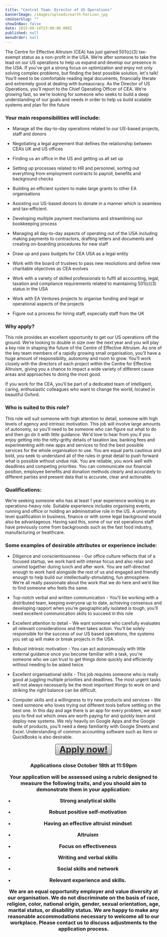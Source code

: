 ```yaml
---
title: "Central Team: Director of US Operations"
bannerImage: /images/uploads/earth-horizon.jpg
cmsUserSlug: ""
showInNav: false
date: 2015-09-14T23:00:00.000Z
published: null
menuOrder: null
---
```


  The Centre for Effective Altruism (CEA) has just gained 501(c)(3) tax-exempt status as a non-profit in the USA. We&rsquo;re after someone to take the lead on our US operations to help us expand and develop our presence in the USA. If you've got a strong focus on optimization and enjoy not only solving complex problems, but finding the best possible solution, let's talk! You&rsquo;ll need to be comfortable reading legal documents, financially literate and extremely good at dealing with bureaucracy. As the Director of US Operations, you&rsquo;ll report to the Chief Operating Officer of CEA. We&rsquo;re growing fast, so we&rsquo;re looking for someone who seeks to build a deep understanding of our goals and needs in order to help us build scalable systems and plan for the future

### Your main responsibilities will include:

* Manage all the day-to-day operations related to our US-based projects, staff and donors

* Negotiating a legal agreement that defines the relationship between CEA&rsquo;s UK and US offices

* Finding us an office in the US and getting us all set up

* Setting up processes related to HR and personnel, sorting out everything from employment contracts to payroll, benefits and background checks

* Building an efficient system to make large grants to other EA organisations

* Assisting our US-based donors to donate in a manner which is seamless and tax-efficient.

* Developing multiple payment mechanisms and streamlining our bookkeeping process

* Managing all day-to-day aspects of operating out of the USA including making payments to contractors, drafting letters and documents and creating on-boarding procedures for new staff

* Draw up and pass budgets for CEA USA as a legal entity

* Work with the board of trustees to pass new resolutions and define new charitable objectives as CEA evolves

* Work with a variety of skilled professionals to fulfil all accounting, legal, taxation and compliance requirements related to maintaining 501(c)(3) status in the USA

* Work with EA Ventures projects to organise funding and legal or operational aspects of the projects

* Figure out a process for hiring staff, especially staff from the UK

  
### Why apply?

This role provides an excellent opportunity to get our US operations off the ground. We&rsquo;re looking to double in size over the next year and you will play a key role in shaping the future of the Centre of Effective Altruism. As one of the key team members of a rapidly growing small organisation, you&rsquo;ll have a huge amount of responsibility, autonomy and room to grow. You&rsquo;ll work closely with the directors of each project within the Centre for Effective Altruism, giving you a chance to impact a wide variety of different cause areas and approaches to doing the most good.

If you work for the CEA, you&rsquo;ll be part of a dedicated team of intelligent, caring, enthusiastic colleagues who want to change the world, located in beautiful Oxford.

### Who is suited to this role?

This role will suit someone with high attention to detail, someone with high levels of agency and intrinsic motivation. This job will involve large amounts of autonomy, so you&rsquo;ll need to be someone who can figure out what to do and then go do it with little guidance. We'd love to hear from you if you enjoy getting into the nitty-gritty details of taxation law, banking fees and experimenting with new apps and services to find the best possible services for the whole organisation to use. You are equal parts cautious and bold, you seek to understand all of the rules in great detail to push forward what is possible without undue risk. You are reliable, you work well with deadlines and competing priorities. You can communicate our financial position, employee benefits and donation methods clearly and accurately to different parties and present data that is accurate, clear and actionable.

### Qualifications:

We&rsquo;re seeking someone who has at least 1 year experience working in an operations-heavy role. Suitable experience includes organising events, running and office or holding an administrative role in the US. A university level qualification in business, finance or with some legal background would also be advantageous. Having said this, some of our est operations staff have previously come from backgrounds such as the fast food industry, manufacturing or healthcare.

### Some examples of desirable attributes or experience include:

* Diligence and conscientiousness - Our office culture reflects that of a focused startup, we work hard with intense focus and also relax and unwind together during lunch and after work. You are self-directed enough to work hard alongside the rest of us and engaged and friendly enough to help build our intellectually-stimulating, fun atmosphere. We&rsquo;re all really passionate about the work that we do here and we&rsquo;d like to find someone who feels the same.

* Top-notch verbal and written communication - You&rsquo;ll be working with a distributed team, keeping everyone up to date, achieving consensus and developing rapport when you&rsquo;re geographically isolated is tough, you&rsquo;ll need excellent communication skills to succeed in this role

* Excellent attention to detail - We want someone who carefully evaluates all relevant considerations and then takes action. You&rsquo;ll be solely responsible for the success of our US based operations, the systems you set up will make or break projects in the USA.

* Robust intrinsic motivation - You can act autonomously with little external guidance once you become familiar with a task, you're someone who we can trust to get things done quickly and efficiently without needing to be asked twice.

* Excellent organisational skills - This job requires someone who is really good at juggling multiple priorities and deadlines. The most urgent tasks will not always necessarily be the most important things to work on and striking the right balance can be difficult. 

* Computer skills and a willingness to try new products and services - We need someone who loves trying out different tools before settling on the best one. In this day and age there is an app for every problem, we want you to find out which ones are worth paying for and quickly learn and deploy new systems. We rely heavily on Google Apps and the Google suite of products, you&rsquo;ll need a deep familiarity with Google Sheets and Excel. Understanding of common accounting software such as Xero or QuickBooks is also desirable.


<a href="https://eaglobal.typeform.com/to/nUNz0z" style="display: block; border-radius:4px; background-color: #DDD; background-image: linear-gradient(to top, #BBB, #EEE); width: 180px; text-align:center; font-weight:bold; font-size: 28px; border: 1px solid #333; color: #333; margin:auto" target="_blank">Apply now!</a>
  
<center><h3>Applications close October 18th at 11:59pm
   
 

Your application will be assessed using a rubric designed to measure the following traits, and you should aim to demonstrate them in your application:

 * Strong analytical skills

* Robust positive self-motivation

* Having an effective altruist mindset

* Altruism

* Focus on effectiveness

* Writing and verbal skills

* Social skills and network

* Relevant experience and skills.


We are an equal opportunity employer and value diversity at our organisation. We do not discriminate on the basis of race, religion, color, national origin, gender, sexual orientation, age, marital status, or disability status. We are happy to make any reasonable accommodations necessary to welcome all to our workplace. Please contact us to discuss adjustments to the application process. 

  
  
  
  
